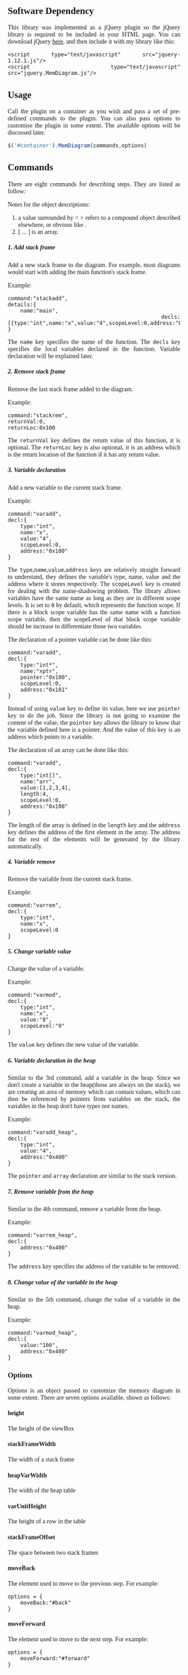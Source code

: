 <center style="text-align:justify;margin:1.5cm;font-family:Latin Modern ">

 

## Software Dependency
This library was implemented as a jQuery plugin so the jQuery library is required to be included in your HTML page. You can download jQuery [here](http://jquery.com), and then include it with my library like this:

~~~
<script type="text/javascript" src="jquery-1.12.1.js"/>
<script type="text/javascript" src="jquery.MemDiagram.js"/>
~~~
	
## Usage
Call the plugin on a container as you wish and pass a set of pre-defined commands to the plugin. You can also pass options to customise the plugin in some extent. The available options will be discussed later.

~~~javascript
$('#container').MemDiagram(commands,options)
~~~

<!--The title to be decided later-->
## Commands
There are eight commands for describing steps. They are listed as follow:

Notes for the object descriptions:

1. a value surrounded by < > refers to a compound object described elsewhere, or obvious like <string>.
2. [ ... ] is an array.

##### 1. Add stack frame
Add a new stack frame to the diagram. For example, most diagrams would start with adding the main function's stack frame.

Example:

~~~
command:"stackadd",
details:{
	name:"main",
	decls:[{type:"int",name:"x",value:"4",scopeLevel:0,address:"0x100"}]
}
~~~
The `name` key specifies the name of the function. The `decls` key specifies the local variables declared in the function. Variable declaration will be explained later.

##### 2. Remove stack frame
Remove the last stack frame added to the diagram.

Example:

~~~
command:"stackrem",
returnVal:0,
returnLoc:0x100
~~~
The `returnVal` key defines the return value of this function, it is optional. The `returnLoc` key is also optional, it is an address which is the return location of the function if it has any return value.

##### 3. Variable declaration

Add a new variable to the current stack frame.

Example:

~~~
command:"varadd",
decl:{
	type:"int",
	name:"x",
	value:"4",
	scopeLevel:0,
	address:"0x100"
}
~~~

The `type`,`name`,`value`,`address` keys are relatively straight forward to understand, they defines the variable's type, name, value and the address where it stores respectively. The `scopeLevel` key is created for dealing with the name-shadowing problem. The library allows variables have the same name as long as they are in different scope levels. It is set to `0` by default, which represents the function scope. If there is a block scope variable has the same name with a function scope variable, then the scopeLevel of that block scope variable should be increase to differentiate those two variables.

The declaration of a pointer variable can be done like this:

~~~
command:"varadd",
decl:{
	type:"int*",
	name:"xptr",
	pointer:"0x100",
	scopeLevel:0,
	address:"0x101"
}
~~~

Instead of using `value` key to define its value, here we use `pointer` key to do the job. Since the library is not going to examine the content of the value, the `pointer` key allows the library to know that the variable defined here is a pointer. And the value of this key is an address which points to a variable.

The declaration of an array can be done like this:

~~~
command:"varadd",
decl:{
	type:"int[]",
	name:"arr",
	value:[1,2,3,4],
	length:4,
	scopeLevel:0,
	address:"0x100"
}
~~~

The length of the array is defined in the `length` key and the `address` key defines the address of the first element in the array. The address for the rest of the elements will be generated by the library automatically.

##### 4. Variable remove

Remove the variable from the current stack frame.

Example:

~~~
command:"varrem",
decl:{
	type:"int",
	name:"x",
	scopeLevel:0
}
~~~

##### 5. Change variable value

Change the value of a variable.

Example:

~~~
command:"varmod",
decl:{
	type:"int",
	name:"x",
	value:"8",
	scopeLevel:"0"
}
~~~

The `value` key defines the new value of the variable.

##### 6. Variable declaration in the heap

Similar to the 3rd command, add a variable in the heap. Since we don't create a variable in the heap(those are always on the stack), we are creating an area of memory which can contain values, which can then be referenced by pointers from variables on the stack, the variables in the heap don't have types nor names.

Example:

~~~
command:"varadd_heap",
decl:{
	type:"int",
	value:"4",
	address:"0x400"
}
~~~

The `pointer` and `array` declaration are similar to the stack version.

##### 7. Remove variable from the heap

Similar to the 4th command, remove a variable from the heap.

Example:

~~~
command:"varrem_heap",
decl:{
	address:"0x400"
}
~~~

The `address` key specifies the address of the variable to be removed.

##### 8. Change value of the variable in the heap

Similar to the 5th command, change the value of a variable in the heap.

Example:

~~~
command:"varmod_heap",
decl:{
	value:"100",
	address:"0x400"
}
~~~

### Options
Options is an object passed to customize the memory diagram in some extent. There are seven options available, shown as follows:

#### height
The height of the viewBox


#### stackFrameWidth
The width of a stack frame

#### heapVarWidth
The width of the heap table

#### varUnitHeight
The height of a row in the table

#### stackFrameOffset
The space between two stack frames

#### moveBack
The element used to move to the previous step. For example:

~~~
options = {
	moveBack:"#back"
}
~~~

#### moveForward
The element used to move to the next step. For example:

~~~
options = {
	moveForward:"#forward"
}
~~~